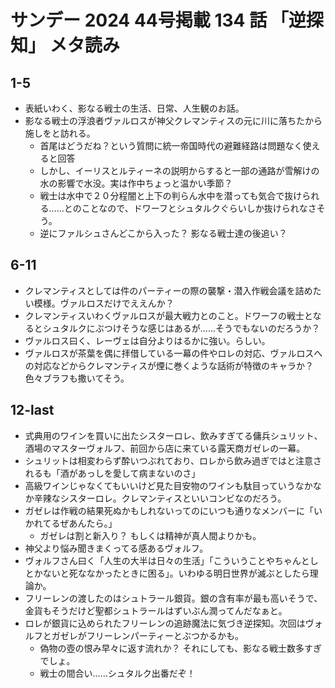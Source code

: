 # サンデー 2024 44号掲載 134 話 「逆探知」 メタ読み

## 1-5 
- 表紙いわく、影なる戦士の生活、日常、人生観のお話。
- 影なる戦士の浮浪者ヴァルロスが神父クレマンティスの元に川に落ちたから施しをと訪れる。
  - 首尾はどうだね？という質問に統一帝国時代の避難経路は問題なく使えると回答
  - しかし、イーリスとルティーネの説明からすると一部の通路が雪解けの水の影響で水没。実は作中ちょっと温かい季節？
  - 戦士は水中で２０分程闇と上下の判らん水中を潜っても気合で抜けられる……とのことなので、ドワーフとシュタルクぐらいしか抜けられなさそう。
  - 逆にファルシュさんどこから入った？ 影なる戦士達の後追い？

## 6-11
- クレマンティスとしては件のパーティーの際の襲撃・潜入作戦会議を詰めたい模様。ヴァルロスだけでええんか？
- クレマンティスいわくヴァルロスが最大戦力とのこと。ドワーフの戦士となるとシュタルクにぶつけそうな感じはあるが……そうでもないのだろうか？
- ヴァルロス曰く、レーヴェは自分よりはるかに強い。らしい。
- ヴァルロスが茶葉を偶に拝借している一幕の件やロレの対応、ヴァルロスへの対応などからクレマンティスが煙に巻くような話術が特徴のキャラか？色々ブラフも撒いてそう。

## 12-last
- 式典用のワインを買いに出たシスターロレ、飲みすぎてる傭兵シュリット、酒場のマスターヴォルフ、前回から店に来ている露天商ガゼレの一幕。
- シュリットは相変わらず酔いつぶれており、ロレから飲み過ぎではと注意されるも「酒があっしを愛して病まないのさ」
- 高級ワインじゃなくてもいいけど見た目安物のワインも駄目っていうなかなか辛辣なシスターロレ。クレマンティスといいコンビなのだろう。
- ガゼレは作戦の結果死ぬかもしれないってのにいつも通りなメンバーに「いかれてるぜあんたら。」
  - ガゼレは割と新入り？ もしくは精神が真人間よりかも。
- 神父より悩み聞きまくってる感あるヴォルフ。
- ヴォルフさん曰く「人生の大半は日々の生活」「こういうことやちゃんとしとかないと死ななかったときに困る」。いわゆる明日世界が滅ぶとしたら理論か。
- フリーレンの渡したのはシュトラール銀貨。銀の含有率が最も高いそうで、金貨もそうだけど聖都シュトラールはずいぶん潤ってんだなぁと。
- ロレが銀貨に込められたフリーレンの追跡魔法に気づき逆探知。次回はヴォルフとガゼレがフリーレンパーティーとぶつかるかも。
  - 偽物の壺の恨み早々に返す流れか？ それにしても、影なる戦士数多すぎでしょ。
  - 戦士の間合い……シュタルク出番だぞ！